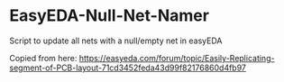 # EasyEDA-Null-Net-Namer
Script to update all nets with a null/empty net in easyEDA

Copied from here:
https://easyeda.com/forum/topic/Easily-Replicating-segment-of-PCB-layout-71cd3452feda43d99f82176860d4fb97
